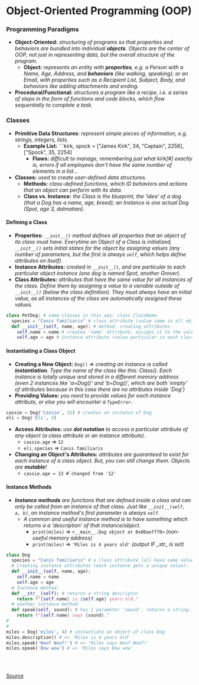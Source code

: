 # Object-Oriented Programming (OOP)

### Programming Paradigms
- **Object-Oriented:** *structuring of programs so that properties and behaviors are bundled into individual __objects__. Objects are the center of OOP, not just in representing data, but the overall structure of the program.*
  - **Object:** *represents an entity with __properties__, e.g. a Person with a Name, Age, Address, and __behaviors__ (like walking, speaking); or an Email, with properties such as a Recipient List, Subject, Body, and behaviors like adding attachments and ending.*
- **Procedural/Functional:** *structures a program like a recipe, i.e. a series of steps in the form of functions and code blocks, which flow sequentially to complete a task.*


### Classes
- **Primitive Data Structures**: *represent simple pieces of information, e.g. strings, integers, lists.*
  - **Example List:** ```kirk, spock  = ["James Kirk", 34, "Captain", 2256], ["Spock", 35, 2254]
    - **Flaws:** *difficult to manage, remembering just what kirk[#] exactly is, errors if all employees don't have the same number of elements in a list...*
- **Classes:** *used to create user-defined data structures.*
  - **Methods:** *class-defined functions, which ID behaviors and actions that an object can perform with its data.*
  - **Class vs. Instance:** *the Class is the blueprint, the 'idea' of a dog (that a Dog has a name, age, breed); an Instance is one actual Dog (Spot, age 3, dalmatian).*

#### Defining a Class
- **Properties:** ```__init__()``` *method defines all properties that an object of its class must have. Everytime an Object of a Class is initialized, ```__init__()``` sets initial states for the object by assigning values (any number of parameters, but the first is always ```self```, which helps define attributes on itself).*
- **Instance Attributes:** *created in ```__init__()```, and are particular to each particular object instance (one dog is named Spot, another Grover).*
- **Class Attributes:** *attributes that have the same value for all instances of the class. Define them by assigning a value to a variable outside of ```__init__()``` (below the class definition). They must always have an initial value, as all instances of the class are automatically assigned these values.*
```python
class PetDog: # name classes in this way: class ClassName
  species = "Canis familiaris" # class attribute (value same in all objects of class Dog)
  def __init__(self, name, age): # method, creating attributes
    self.name = name # creates 'name' attribute, assigns it to the value of the 'name' parameter
    self.age = age # instance attribute (value particular in each class Dog instance)
```

#### Instantiating a Class Object
- **Creating a New Object:** ```Dog()``` => *creating an instance is called __instantiation__. Type the name of the class like this: Class(). Each instance is totally unique and stored in a different memory address (even 2 instances like 'a=Dog()' and 'b=Dog()', which are both 'empty' of attributes because in this case there are no attributes inside 'Dog')*
- **Providing Values:** *you need to provide values for each instance attribute, or else you will encounter a ```TypeError```.*
```python
cassie = Dog('Cassie', 12) # creates an instance of Dog 
eli = Dog('Eli', 3) 
```
- **Access Attributes:** *use __dot notation__ to access a particular attribute of any object (a class attribute or an instance attribute).*
  - ```cassie.age``` => ```12```
  - ```eli.species``` => ```Canis familiaris```
- **Changing an Object's Attributes:** *attributes are guaranteed to exist for each instance of a class object. But, you can still change them. Objects are __mutable__!*
  - ```cassie.age = 13 #`changed from '12'```

#### Instance Methods
- *__Instance methods__ are functions that are defined inside a class and can only be called from an instance of that class. Just like ```__init__(self, a, b)```, an instance method's first parameter is always ```self```.*
  - *A common and useful instance method is to have something which returns a a 'description' of that instance/object.*
    - ```print(miles)``` => ```<__main__.Dog object at 0x00aeff70>``` *(non-useful memory address)*
    - ```print(miles)``` => ```'Miles is 4 years old'``` *(output IF \__str__ is set)*
    
```python
class Dog
  species = "Canis familiaris" # a class attribute (all have same value, auto-provided)
  # Creating instance attributes (each instance gets a unique value):
  def __init__(self, name, age):
    self.name = name
    self.age = age
  # Instance method:
  def __str__(self): # returns a string descriptor
    return f"{self.name} is {self.age} years old."
  # another instance method
  def speak(self, sound): # has 1 parameter 'sound', returns a string...
    return f"{self.name} says {sound}."
#
#
miles = Dog('miles', 4) # instantiate an object of class Dog
miles.description() # => 'Miles is 4 years old'
miles.speak('Woof Woof!') # => 'Miles says Woof Woof!'
miles.speak('Bow wow') # => 'Miles says Bow wow'

  
  

```




[Source](https://realpython.com/python3-object-oriented-programming/)
